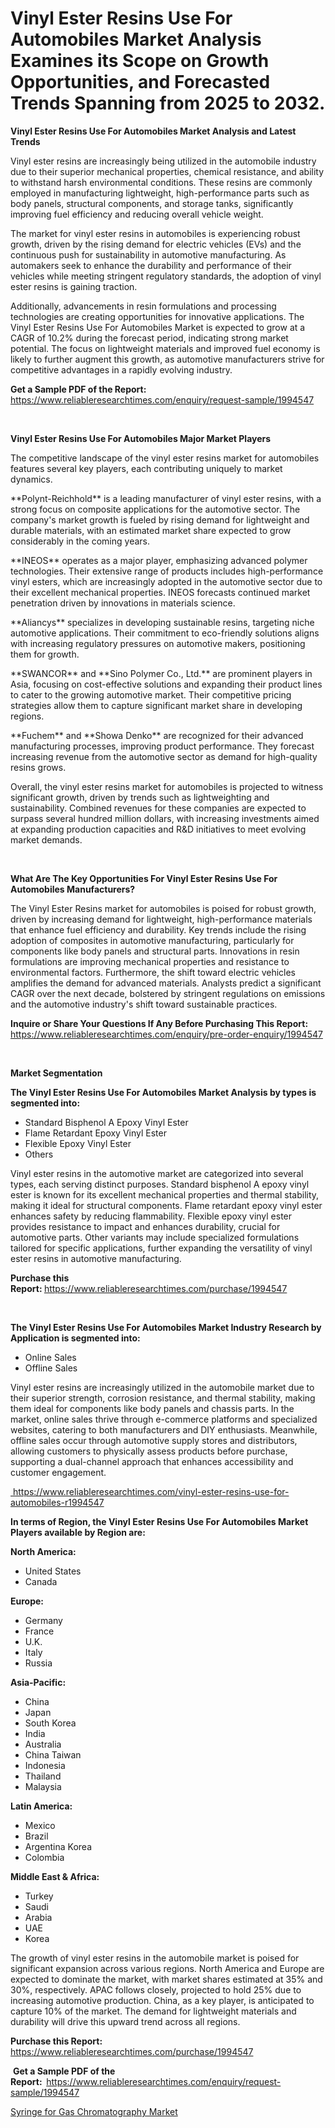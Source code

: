 <p><h1>Vinyl Ester Resins Use For Automobiles Market Analysis Examines its Scope on Growth Opportunities, and Forecasted Trends Spanning from 2025 to 2032.</h1></p><p><strong>Vinyl Ester Resins Use For Automobiles Market Analysis and Latest Trends</strong></p>
<p><p>Vinyl ester resins are increasingly being utilized in the automobile industry due to their superior mechanical properties, chemical resistance, and ability to withstand harsh environmental conditions. These resins are commonly employed in manufacturing lightweight, high-performance parts such as body panels, structural components, and storage tanks, significantly improving fuel efficiency and reducing overall vehicle weight.</p><p>The market for vinyl ester resins in automobiles is experiencing robust growth, driven by the rising demand for electric vehicles (EVs) and the continuous push for sustainability in automotive manufacturing. As automakers seek to enhance the durability and performance of their vehicles while meeting stringent regulatory standards, the adoption of vinyl ester resins is gaining traction.</p><p>Additionally, advancements in resin formulations and processing technologies are creating opportunities for innovative applications. The Vinyl Ester Resins Use For Automobiles Market is expected to grow at a CAGR of 10.2% during the forecast period, indicating strong market potential. The focus on lightweight materials and improved fuel economy is likely to further augment this growth, as automotive manufacturers strive for competitive advantages in a rapidly evolving industry.</p></p>
<p><strong>Get a Sample PDF of the Report:&nbsp;</strong> <a href="https://www.reliableresearchtimes.com/enquiry/request-sample/1994547?utm_campaign=2252&utm_medium=2&utm_source=Github&utm_content=ia&utm_term=03042025&utm_id=vinyl-ester-resins-use-for-automobiles">https://www.reliableresearchtimes.com/enquiry/request-sample/1994547</a></p>
<p>&nbsp;</p>
<p><strong>Vinyl Ester Resins Use For Automobiles Major Market Players</strong></p>
<p><p>The competitive landscape of the vinyl ester resins market for automobiles features several key players, each contributing uniquely to market dynamics. </p><p>**Polynt-Reichhold** is a leading manufacturer of vinyl ester resins, with a strong focus on composite applications for the automotive sector. The company's market growth is fueled by rising demand for lightweight and durable materials, with an estimated market share expected to grow considerably in the coming years.</p><p>**INEOS** operates as a major player, emphasizing advanced polymer technologies. Their extensive range of products includes high-performance vinyl esters, which are increasingly adopted in the automotive sector due to their excellent mechanical properties. INEOS forecasts continued market penetration driven by innovations in materials science.</p><p>**Aliancys** specializes in developing sustainable resins, targeting niche automotive applications. Their commitment to eco-friendly solutions aligns with increasing regulatory pressures on automotive makers, positioning them for growth.</p><p>**SWANCOR** and **Sino Polymer Co., Ltd.** are prominent players in Asia, focusing on cost-effective solutions and expanding their product lines to cater to the growing automotive market. Their competitive pricing strategies allow them to capture significant market share in developing regions.</p><p>**Fuchem** and **Showa Denko** are recognized for their advanced manufacturing processes, improving product performance. They forecast increasing revenue from the automotive sector as demand for high-quality resins grows.</p><p>Overall, the vinyl ester resins market for automobiles is projected to witness significant growth, driven by trends such as lightweighting and sustainability. Combined revenues for these companies are expected to surpass several hundred million dollars, with increasing investments aimed at expanding production capacities and R&D initiatives to meet evolving market demands.</p></p>
<p>&nbsp;</p>
<p><strong>What Are The Key Opportunities For Vinyl Ester Resins Use For Automobiles Manufacturers?</strong></p>
<p><p>The Vinyl Ester Resins market for automobiles is poised for robust growth, driven by increasing demand for lightweight, high-performance materials that enhance fuel efficiency and durability. Key trends include the rising adoption of composites in automotive manufacturing, particularly for components like body panels and structural parts. Innovations in resin formulations are improving mechanical properties and resistance to environmental factors. Furthermore, the shift toward electric vehicles amplifies the demand for advanced materials. Analysts predict a significant CAGR over the next decade, bolstered by stringent regulations on emissions and the automotive industry's shift toward sustainable practices.</p></p>
<p><strong>Inquire or Share Your Questions If Any Before Purchasing This Report:</strong> <a href="https://www.reliableresearchtimes.com/enquiry/pre-order-enquiry/1994547?utm_campaign=2252&utm_medium=2&utm_source=Github&utm_content=ia&utm_term=03042025&utm_id=vinyl-ester-resins-use-for-automobiles">https://www.reliableresearchtimes.com/enquiry/pre-order-enquiry/1994547</a></p>
<p>&nbsp;</p>
<p><strong>Market Segmentation</strong></p>
<p><strong>The Vinyl Ester Resins Use For Automobiles Market Analysis by types is segmented into:</strong></p>
<p><ul><li>Standard Bisphenol A Epoxy Vinyl Ester</li><li>Flame Retardant Epoxy Vinyl Ester</li><li>Flexible Epoxy Vinyl Ester</li><li>Others</li></ul></p>
<p><p>Vinyl ester resins in the automotive market are categorized into several types, each serving distinct purposes. Standard bisphenol A epoxy vinyl ester is known for its excellent mechanical properties and thermal stability, making it ideal for structural components. Flame retardant epoxy vinyl ester enhances safety by reducing flammability. Flexible epoxy vinyl ester provides resistance to impact and enhances durability, crucial for automotive parts. Other variants may include specialized formulations tailored for specific applications, further expanding the versatility of vinyl ester resins in automotive manufacturing.</p></p>
<p><strong>Purchase this Report:&nbsp;</strong><a href="https://www.reliableresearchtimes.com/purchase/1994547?utm_campaign=2252&utm_medium=2&utm_source=Github&utm_content=ia&utm_term=03042025&utm_id=vinyl-ester-resins-use-for-automobiles">https://www.reliableresearchtimes.com/purchase/1994547</a></p>
<p>&nbsp;</p>
<p><strong>The Vinyl Ester Resins Use For Automobiles Market Industry Research by Application is segmented into:</strong></p>
<p><ul><li>Online Sales</li><li>Offline Sales</li></ul></p>
<p><p>Vinyl ester resins are increasingly utilized in the automobile market due to their superior strength, corrosion resistance, and thermal stability, making them ideal for components like body panels and chassis parts. In the market, online sales thrive through e-commerce platforms and specialized websites, catering to both manufacturers and DIY enthusiasts. Meanwhile, offline sales occur through automotive supply stores and distributors, allowing customers to physically assess products before purchase, supporting a dual-channel approach that enhances accessibility and customer engagement.</p></p>
<p><a href="https://www.reliableresearchtimes.com/vinyl-ester-resins-use-for-automobiles-r1994547?utm_campaign=2252&utm_medium=2&utm_source=Github&utm_content=ia&utm_term=03042025&utm_id=vinyl-ester-resins-use-for-automobiles">&nbsp;https://www.reliableresearchtimes.com/vinyl-ester-resins-use-for-automobiles-r1994547</a></p>
<p><strong>In terms of Region, the Vinyl Ester Resins Use For Automobiles Market Players available by Region are:</strong></p>
<p>
    <p> <strong> North America: </strong>
        <ul>
            <li>United States</li>
            <li>Canada</li>
        </ul>
        </p> 
    <p> <strong> Europe: </strong>
        <ul>
            <li>Germany</li>
            <li>France</li>
            <li>U.K.</li>
            <li>Italy</li>
            <li>Russia</li>
        </ul>
        </p> 
    <p> <strong> Asia-Pacific: </strong>
        <ul>
            <li>China</li>
            <li>Japan</li>
            <li>South Korea</li>
            <li>India</li>
            <li>Australia</li>
            <li>China Taiwan</li>
            <li>Indonesia</li>
            <li>Thailand</li>
            <li>Malaysia</li>
        </ul>
        </p> 
    <p> <strong> Latin America: </strong>
        <ul>
            <li>Mexico</li>
            <li>Brazil</li>
            <li>Argentina Korea</li>
            <li>Colombia</li>
        </ul>
        </p> 
    <p> <strong> Middle East & Africa: </strong>
        <ul>
            <li>Turkey</li>
            <li>Saudi</li>
            <li>Arabia</li>
            <li>UAE</li>
            <li>Korea</li>
        </ul>
    </p>
    </p>
<p><p>The growth of vinyl ester resins in the automobile market is poised for significant expansion across various regions. North America and Europe are expected to dominate the market, with market shares estimated at 35% and 30%, respectively. APAC follows closely, projected to hold 25% due to increasing automotive production. China, as a key player, is anticipated to capture 10% of the market. The demand for lightweight materials and durability will drive this upward trend across all regions.</p></p>
<p><strong>Purchase this Report: </strong><a href="https://www.reliableresearchtimes.com/purchase/1994547?utm_campaign=2252&utm_medium=2&utm_source=Github&utm_content=ia&utm_term=03042025&utm_id=vinyl-ester-resins-use-for-automobiles">https://www.reliableresearchtimes.com/purchase/1994547</a></p>
<p>&nbsp;<strong>Get a Sample PDF of the Report:&nbsp;&nbsp;</strong><a href="https://www.reliableresearchtimes.com/enquiry/request-sample/1994547?utm_campaign=2252&utm_medium=2&utm_source=Github&utm_content=ia&utm_term=03042025&utm_id=vinyl-ester-resins-use-for-automobiles">https://www.reliableresearchtimes.com/enquiry/request-sample/1994547</a></p>
<p><strong></strong></p>
<p><p><a href="https://github.com/wwwkeltoum/Market-Research-Report-List-5/blob/main/syringe-for-gas-chromatography-market.md?utm_campaign=2252&utm_medium=2&utm_source=Github&utm_content=ia&utm_term=03042025&utm_id=vinyl-ester-resins-use-for-automobiles">Syringe for Gas Chromatography Market</a></p></p>